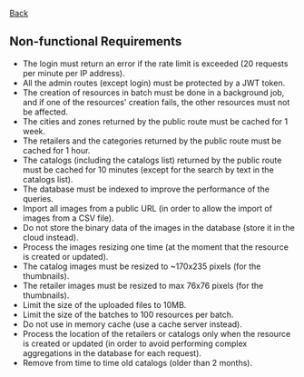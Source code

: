 [Back](../README.md)

## Non-functional Requirements

- The login must return an error if the rate limit is exceeded (20 requests per minute per IP address).
- All the admin routes (except login) must be protected by a JWT token.
- The creation of resources in batch must be done in a background job, and if one of the resources' creation fails, the other resources must not be affected.
- The cities and zones returned by the public route must be cached for 1 week.
- The retailers and the categories returned by the public route must be cached for 1 hour.
- The catalogs (including the catalogs list) returned by the public route must be cached for 10 minutes (except for the search by text in the catalogs list).
- The database must be indexed to improve the performance of the queries.
- Import all images from a public URL (in order to allow the import of images from a CSV file).
- Do not store the binary data of the images in the database (store it in the cloud instead).
- Process the images resizing one time (at the moment that the resource is created or updated).
- The catalog images must be resized to ~170x235 pixels (for the thumbnails).
- The retailer images must be resized to max 76x76 pixels (for the thumbnails).
- Limit the size of the uploaded files to 10MB.
- Limit the size of the batches to 100 resources per batch.
- Do not use in memory cache (use a cache server instead).
- Process the location of the retailers or catalogs only when the resource is created or updated (in order to avoid performing complex aggregations in the database for each request).
- Remove from time to time old catalogs (older than 2 months).
